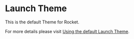 # Launch Theme

This is the default Theme for Rocket.

For more details please visit [Using the default Launch Theme](./introduction.md).
